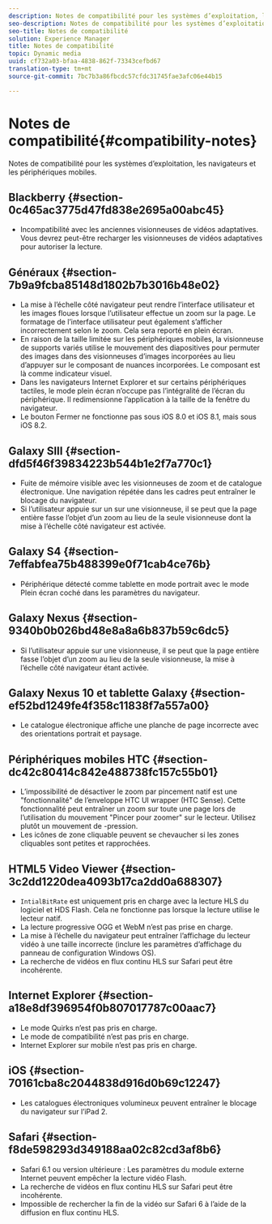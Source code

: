 ```yaml
---
description: Notes de compatibilité pour les systèmes d’exploitation, les navigateurs et les périphériques mobiles.
seo-description: Notes de compatibilité pour les systèmes d’exploitation, les navigateurs et les périphériques mobiles.
seo-title: Notes de compatibilité
solution: Experience Manager
title: Notes de compatibilité
topic: Dynamic media
uuid: cf732a03-bfaa-4838-862f-73343cefbd67
translation-type: tm+mt
source-git-commit: 7bc7b3a86fbcdc57cfdc31745fae3afc06e44b15

---
```



# Notes de compatibilité{#compatibility-notes}

Notes de compatibilité pour les systèmes d’exploitation, les navigateurs et les périphériques mobiles.

## Blackberry {#section-0c465ac3775d47fd838e2695a00abc45}

* Incompatibilité avec les anciennes visionneuses de vidéos adaptatives. Vous devrez peut-être recharger les visionneuses de vidéos adaptatives pour autoriser la lecture.

## Généraux {#section-7b9a9fcba85148d1802b7b3016b48e02}

* La mise à l’échelle côté navigateur peut rendre l’interface utilisateur et les images floues lorsque l’utilisateur effectue un zoom sur la page. Le formatage de l’interface utilisateur peut également s’afficher incorrectement selon le zoom. Cela sera reporté en plein écran.
* En raison de la taille limitée sur les périphériques mobiles, la visionneuse de supports variés utilise le mouvement des diapositives pour permuter des images dans des visionneuses d’images incorporées au lieu d’appuyer sur le composant de nuances incorporées. Le composant est là comme indicateur visuel.
* Dans les navigateurs Internet Explorer et sur certains périphériques tactiles, le mode plein écran n’occupe pas l’intégralité de l’écran du périphérique. Il redimensionne l’application à la taille de la fenêtre du navigateur.
* Le bouton Fermer ne fonctionne pas sous iOS 8.0 et iOS 8.1, mais sous iOS 8.2.

## Galaxy SIII {#section-dfd5f46f39834223b544b1e2f7a770c1}

* Fuite de mémoire visible avec les visionneuses de zoom et de catalogue électronique. Une navigation répétée dans les cadres peut entraîner le blocage du navigateur.
* Si l’utilisateur appuie sur un  sur une visionneuse, il se peut que la page entière fasse l’objet d’un zoom au lieu de la seule visionneuse dont la mise à l’échelle côté navigateur est activée.

## Galaxy S4 {#section-7effabfea75b488399e0f71cab4ce76b}

* Périphérique détecté comme tablette en mode portrait avec le mode Plein écran coché dans les paramètres du navigateur.

## Galaxy Nexus {#section-9340b0b026bd48e8a8a6b837b59c6dc5}

* Si l’utilisateur appuie  sur une visionneuse, il se peut que la page entière fasse l’objet d’un zoom au lieu de la seule visionneuse, la mise à l’échelle côté navigateur étant activée.

## Galaxy Nexus 10 et tablette Galaxy {#section-ef52bd1249fe4f358c11838f7a557a00}

* Le catalogue électronique affiche une planche de page incorrecte avec des orientations portrait et paysage.

## Périphériques mobiles HTC {#section-dc42c80414c842e488738fc157c55b01}

* L’impossibilité de désactiver le zoom par pincement natif est une &quot;fonctionnalité&quot; de l’enveloppe HTC UI wrapper (HTC Sense). Cette fonctionnalité peut entraîner un zoom sur toute une page lors de l’utilisation du mouvement &quot;Pincer pour zoomer&quot; sur le lecteur. Utilisez plutôt un mouvement de -pression.
* Les icônes de zone cliquable peuvent se chevaucher si les zones cliquables sont petites et rapprochées.

## HTML5 Video Viewer {#section-3c2dd1220dea4093b17ca2dd0a688307}

* `IntialBitRate` est uniquement pris en charge avec la lecture HLS du logiciel et HDS Flash. Cela ne fonctionne pas lorsque la lecture utilise le lecteur natif.
* La lecture progressive OGG et WebM n’est pas prise en charge.
* La mise à l’échelle du navigateur peut entraîner l’affichage du lecteur vidéo à une taille incorrecte (inclure les paramètres d’affichage du panneau de configuration Windows OS).
* La recherche de vidéos en flux continu HLS sur Safari peut être incohérente.

## Internet Explorer {#section-a18e8df396954f0b807017787c00aac7}

* Le mode Quirks n’est pas pris en charge.
* Le mode de compatibilité n’est pas pris en charge.
* Internet Explorer sur mobile n’est pas pris en charge.

## iOS {#section-70161cba8c2044838d916d0b69c12247}

* Les catalogues électroniques volumineux peuvent entraîner le blocage du navigateur sur l’iPad 2.

## Safari {#section-f8de598293d349188aa02c82cd3af8b6}

* Safari 6.1 ou version ultérieure : Les paramètres du module externe Internet peuvent empêcher la lecture vidéo Flash.
* La recherche de vidéos en flux continu HLS sur Safari peut être incohérente.
* Impossible de rechercher la fin de la vidéo sur Safari 6 à l’aide de la diffusion en flux continu HLS.

